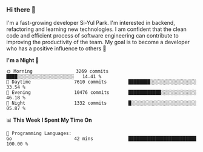 ### Hi there 👋


I'm a fast-growing developer Si-Yul Park. I'm interested in backend, refactoring and learning new technologies. I am confident that the clean code and efficient process of software engineering can contribute to improving the productivity of the team. My goal is to become a developer who has a positive influence to others 🔭

<!--START_SECTION:waka-->
**I'm a Night 🦉** 

```text
🌞 Morning                3269 commits        ████░░░░░░░░░░░░░░░░░░░░░   14.41 % 
🌆 Daytime                7610 commits        ████████░░░░░░░░░░░░░░░░░   33.54 % 
🌃 Evening                10476 commits       ████████████░░░░░░░░░░░░░   46.18 % 
🌙 Night                  1332 commits        █░░░░░░░░░░░░░░░░░░░░░░░░   05.87 % 
```


📊 **This Week I Spent My Time On** 

```text
💬 Programming Languages: 
Go                       42 mins             █████████████████████████   100.00 % 
```


<!--END_SECTION:waka-->
